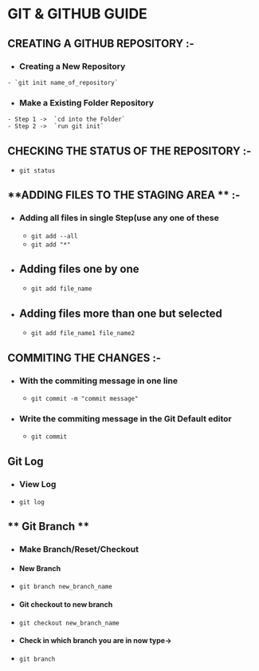# **GIT & GITHUB GUIDE**

## **CREATING A GITHUB REPOSITORY** :-
   - ###  Creating a New Repository
    - `git init name_of_repository`
   - ### Make a Existing Folder Repository  
    - Step 1 ->  `cd into the Folder`
    - Step 2 ->  `run git init`


## **CHECKING THE STATUS OF THE REPOSITORY** :-  
  - `git status`

## **ADDING FILES TO THE STAGING AREA ** :-

- ### Adding all files in single Step(use any one of these
    - `git add --all`
    - `git add "*"`
- ## Adding files one by one
    - `git add file_name`
- ## Adding files more than one but selected
    - `git add file_name1 file_name2`

## **COMMITING THE CHANGES** :-
- ### With the commiting message in one line
    - `git commit -m "commit message"`
- ### Write the commiting message in the Git Default editor
    -  `git commit`
    
## **Git Log**
- ### View Log
- `git log`

## ** Git Branch **
- ### Make Branch/Reset/Checkout
- #### New Branch
- `git branch new_branch_name`
- #### Git checkout to new branch
- `git checkout new_branch_name`
- #### Check in which branch you are in now type->
- `git branch`
